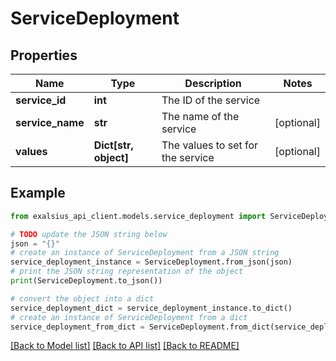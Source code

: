 # ServiceDeployment


## Properties

Name | Type | Description | Notes
------------ | ------------- | ------------- | -------------
**service_id** | **int** | The ID of the service | 
**service_name** | **str** | The name of the service | [optional] 
**values** | **Dict[str, object]** | The values to set for the service | [optional] 

## Example

```python
from exalsius_api_client.models.service_deployment import ServiceDeployment

# TODO update the JSON string below
json = "{}"
# create an instance of ServiceDeployment from a JSON string
service_deployment_instance = ServiceDeployment.from_json(json)
# print the JSON string representation of the object
print(ServiceDeployment.to_json())

# convert the object into a dict
service_deployment_dict = service_deployment_instance.to_dict()
# create an instance of ServiceDeployment from a dict
service_deployment_from_dict = ServiceDeployment.from_dict(service_deployment_dict)
```
[[Back to Model list]](../README.md#documentation-for-models) [[Back to API list]](../README.md#documentation-for-api-endpoints) [[Back to README]](../README.md)


